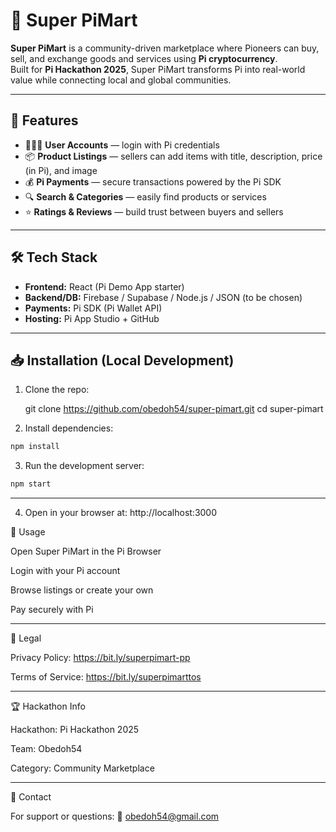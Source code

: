 # 🛒 Super PiMart

**Super PiMart** is a community-driven marketplace where Pioneers can buy, sell, and exchange goods and services using **Pi cryptocurrency**.  
Built for **Pi Hackathon 2025**, Super PiMart transforms Pi into real-world value while connecting local and global communities.  

---

## 🚀 Features
- 🧑‍🤝‍🧑 **User Accounts** — login with Pi credentials  
- 📦 **Product Listings** — sellers can add items with title, description, price (in Pi), and image  
- 💰 **Pi Payments** — secure transactions powered by the Pi SDK  
- 🔍 **Search & Categories** — easily find products or services  
- ⭐ **Ratings & Reviews** — build trust between buyers and sellers  

---

## 🛠️ Tech Stack
- **Frontend:** React (Pi Demo App starter)  
- **Backend/DB:** Firebase / Supabase / Node.js / JSON (to be chosen)  
- **Payments:** Pi SDK (Pi Wallet API)  
- **Hosting:** Pi App Studio + GitHub  

---

## 📥 Installation (Local Development)
1. Clone the repo:
   
   git clone https://github.com/obedoh54/super-pimart.git
   cd super-pimart
   
2. Install dependencies:

```bash
npm install
```


3. Run the development server:

```bash
npm start
```
---

4. Open in your browser at: http://localhost:3000

📱 Usage

Open Super PiMart in the Pi Browser

Login with your Pi account

Browse listings or create your own

Pay securely with Pi

---

📜 Legal

Privacy Policy: https://bit.ly/superpimart-pp

Terms of Service: https://bit.ly/superpimarttos

---

🏆 Hackathon Info

Hackathon: Pi Hackathon 2025

Team: Obedoh54

Category: Community Marketplace

---

📧 Contact

For support or questions:
📩 obedoh54@gmail.com
